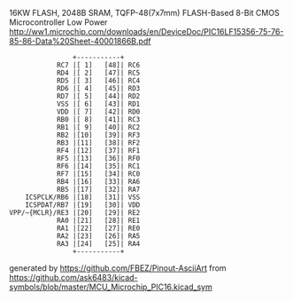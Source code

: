 16KW FLASH, 2048B SRAM, TQFP-48(7x7mm)
FLASH-Based 8-Bit CMOS Microcontroller Low Power
http://ww1.microchip.com/downloads/en/DeviceDoc/PIC16LF15356-75-76-85-86-Data%20Sheet-40001866B.pdf


	                +-----------+
	            RC7 |[ 1]   [48]| RC6
	            RD4 |[ 2]   [47]| RC5
	            RD5 |[ 3]   [46]| RC4
	            RD6 |[ 4]   [45]| RD3
	            RD7 |[ 5]   [44]| RD2
	            VSS |[ 6]   [43]| RD1
	            VDD |[ 7]   [42]| RD0
	            RB0 |[ 8]   [41]| RC3
	            RB1 |[ 9]   [40]| RC2
	            RB2 |[10]   [39]| RF3
	            RB3 |[11]   [38]| RF2
	            RF4 |[12]   [37]| RF1
	            RF5 |[13]   [36]| RF0
	            RF6 |[14]   [35]| RC1
	            RF7 |[15]   [34]| RC0
	            RB4 |[16]   [33]| RA6
	            RB5 |[17]   [32]| RA7
	    ICSPCLK/RB6 |[18]   [31]| VSS
	    ICSPDAT/RB7 |[19]   [30]| VDD
	VPP/~{MCLR}/RE3 |[20]   [29]| RE2
	            RA0 |[21]   [28]| RE1
	            RA1 |[22]   [27]| RE0
	            RA2 |[23]   [26]| RA5
	            RA3 |[24]   [25]| RA4
	                +-----------+


generated by https://github.com/FBEZ/Pinout-AsciiArt from https://github.com/ask6483/kicad-symbols/blob/master/MCU_Microchip_PIC16.kicad_sym